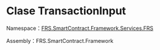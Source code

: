 # Clase TransactionInput

Namespace：[FRS.SmartContract.Framework.Services.FRS](../FRS.md)

Assembly：FRS.SmartContract.Framework

